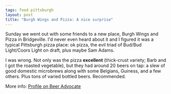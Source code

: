 ```yaml
---
tags: food pittsburgh
layout: post
title: "Burgh Wings and Pizza: A nice surprise"
---
```




<p>Sunday we went out with some friends to a new place, Burgh Wings and Pizza in Bridgeville. I'd never even heard about it and I figured it was a typical Pittsburgh pizza place: ok pizza, the evil triad of Bud/Bud Light/Coors Light on draft, plus maybe Sam Adams.</p>

<p>I was wrong. Not only was the pizza <b>excellent</b> (thick-crust variety; Barb and I got the roasted vegetable), but they had around 20 beers on tap: a slew of good domestic microbrews along with some Belgians, Guiness, and a few others. Plus tons of varied bottled beers. Recommended.</p>

<p>More info: <a href="http://beeradvocate.com/beer/profile/4548/">Profile  on Beer Advocate</a></p> 


